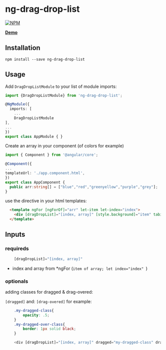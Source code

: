 # ng-drag-drop-list

[![NPM](https://www.npmjs.com/package/ng-drag-drop-list/)](https://www.npmjs.com/package/ng-drag-drop-list/)

**[Demo](https://plnkr.co/edit/R8YIP6zG42ucBxqjTyKO?p=preview)**



## Installation

```shell
npm install --save ng-drag-drop-list
```

## Usage

Add `DragDropListModule` to your list of module imports:

```typescript
import {DragDropListModule} from 'ng-drag-drop-list';

@NgModule({
  imports: [
    ...
    DragDropListModule
],
...
})
export class AppModule { }

```
Create an array in your component (of colors for example)

```typescript
import { Component } from '@angular/core';

@Component({
...
templateUrl: './app.component.html',
})
export class AppComponent {
  public arr:string[] = ["blue","red","greenyellow","purple","grey"];
}
```

use the directive in your html templates:

```html
  <template ngFor [ngForOf]="arr" let-item let-index="index">
    <div [dragDropList]="[index, array]" [style.background]="item" tabindex="0">{{item}}({{index }})</div>
  </template>

```


## Inputs

### requireds

```typescript
    [dragDropList]="[index, array]"
```

* index and array from *ngFor (```item of array; let index="index" ```) 

### optionals

adding classes for dragged & drag-overed:

`[dragged]`
and:
`[drag-overed]`
for example:


```css
    .my-dragged-class{
        opacity: .5;
    }
    .my-dragged-over-class{
        border: 1px solid black;
    }
```

```typescript
    <div [dragDropList]="[index, array]" dragged="my-dragged-class" drag-overed="my-dragged-over-class">{{index}}</div>
```
